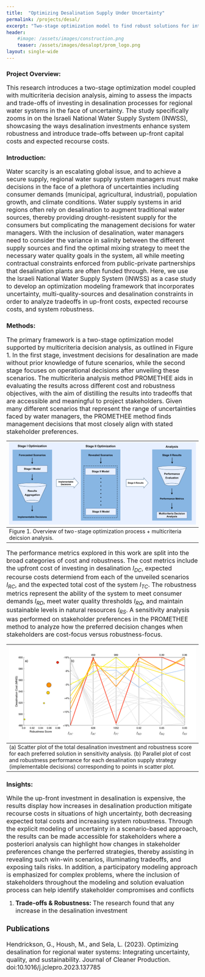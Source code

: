 ```yaml
---
title:  "Optimizing Desalination Supply Under Uncertainty"
permalink: /projects/desal/
excerpt: "Two-stage optimization model to find robust solutions for integrating desalination in regional water supply"
header:
    #image: /assets/images/construction.png
    teaser: /assets/images/desalopt/prom_logo.png
layout: single-wide
---
```

### Project Overview:
<font size="3">
This research introduces a two-stage optimization model coupled with multicriteria decision analysis, aiming to assess the impacts and trade-offs of investing in desalination processes for regional water systems in the face of uncertainty. The study specifically zooms in on the Israeli National Water Supply System (INWSS), showcasing the ways desalination investments enhance system robustness and introduce trade-offs between up-front capital costs and expected recourse costs.
</font>

### Introduction:
<font size="3">
Water scarcity is an escalating global issue, and to achieve a secure supply, regional water supply system managers must make decisions in the face of a plethora of uncertainties including consumer demands (municipal, agricultural, industrial), population growth, and climate conditions. Water supply systems in arid regions often rely on desalination to augment traditional water sources, thereby providing drought-resistent supply for the consumers but complicating the management decisions for water managers. With the inclusion of desalination, water managers need to consider the variance in salinity between the different supply sources and find the optimal mixing strategy to meet the necessary water quality goals in the system, all while meeting contractual constraints enforced from public-private partnerships that desalination plants are often funded through. Here, we use the Israeli National Water Supply System (INWSS) as a case study to develop an optimization modeling framework that incorporates uncertainty, multi-quality-sources and desalination constraints in order to analyze tradeoffs in up-front costs, expected recourse costs, and system robustness.
</font>

### Methods:
<font size="3">
The primary framework is a two-stage optimization model supported by multicriteria decision analysis, as outlined in Figure 1. In the first stage, investment decisions for desalination are made without prior knowledge of future scenarios, while the second stage focuses on operational decisions after unveiling these scenarios. The multicriteria analysis method PROMETHEE aids in evaluating the results across different cost and robustness objectives, with the aim of distilling the results into tradeoffs that are accessible and meaningful to project stakeholders. Given many different scenarios that represent the range of uncertainties faced by water managers, the PROMETHEE method finds management decisions that most closely align with stated stakeholder preferences. 
    
</font>

| ![Framework](/assets/images/desalopt/framework.png) |
|:--|
| Figure 1. Overview of two-stage optimization process + multicriteria deicsion analysis. |

<font size="3">

The performance metrics explored in this work are split into the broad categories of cost and robustness. The cost metrics include the upfront cost of investing in desalination $I_{DC}$, expected recourse costs determiend from each of the unveiled scenarios $I_{RC}$, and the expected total cost of the system $I_{TC}$. The robustness metrics represent the ability of the system to meet consumer demands $I_{RD}$, meet water quality thresholds $I_{RQ}$, and maintain sustainable levels in natural resources $I_{RS}$. A sensitivity analysis was performed on stakeholder preferences in the PROMETHEE method to analyze how the preferred decision changes when stakeholders are cost-focus versus robustness-focus.

</font>

| ![Parallel plot](/assets/images/desalopt/scatter_pplot.PNG) |
|:--|
| (a) Scatter plot of the total desalination investment and robustness score for each preferred solution in sensitivity analysis. (b) Parallel plot of cost and robustness performance for each desalination supply strategy (implementable decisions) corresponding to points in scatter plot. |

### Insights:
<font size="3">
While the up-front investment in desalination is expensive, the results display how increases in desalination production mitigate recourse costs in situations of high uncertainty, both decreasing expected total costs and increasing system robustness. Through the explicit modeling of uncertainty in a scenario-based approach, the results can be made accessible for stakeholders where a posteriori analysis can highlight how changes in stakeholder preferences change the perferred strategies, thereby assisting in revealing such win-win scenarios, illuminating tradeoffs, and exposing tails risks. In addition, a participatory modeling approach is emphasized for complex problems, where the inclusion of stakeholders throughout the modeling and solution evaluation process can help identify stakeholder compromises and conflicts
</font>

1. **<font size="3">Trade-offs & Robustness:</font>** <font size="3">The research found that any increase in the desalination investment
### Publications
<font size="3">
Hendrickson, G., Housh, M., and Sela, L. (2023). Optimizing desalination for regional water systems: Integrating uncertainty, quality, and sustainability. Journal of Cleaner Production. doi:10.1016/j.jclepro.2023.137785
</font>

